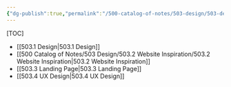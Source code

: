 ```yaml
---
{"dg-publish":true,"permalink":"/500-catalog-of-notes/503-design/503-design/"}
---
```


[TOC]
- [[503.1 Design\|503.1 Design]]
- [[500 Catalog of Notes/503 Design/503.2 Website Inspiration/503.2 Website Inspiration\|503.2 Website Inspiration]]
- [[503.3 Landing Page\|503.3 Landing Page]]
- [[503.4 UX Design\|503.4 UX Design]]